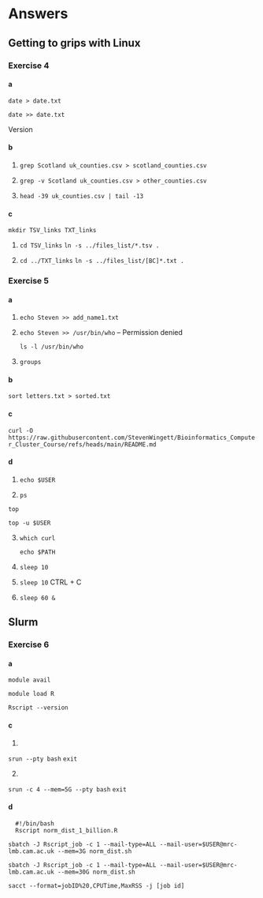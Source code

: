# Answers
## Getting to grips with Linux
### Exercise 4
#### a
`date > date.txt`

`date >> date.txt`

Version

#### b
1.    `grep Scotland uk_counties.csv > scotland_counties.csv`
   
2.    `grep -v Scotland uk_counties.csv > other_counties.csv`

3.    `head -39 uk_counties.csv | tail -13`

#### c 
`mkdir TSV_links TXT_links`

1.    `cd TSV_links`
      `ln -s ../files_list/*.tsv .`
       
2.    `cd ../TXT_links`
      `ln -s ../files_list/[BC]*.txt .`


### Exercise 5
#### a
1.    `echo Steven >> add_name1.txt`

2.    `echo Steven >> /usr/bin/who` – Permission denied

      `ls -l /usr/bin/who`

3.    `groups`

#### b
`sort letters.txt > sorted.txt`

#### c
`curl -O https://raw.githubusercontent.com/StevenWingett/Bioinformatics_Computer_Cluster_Course/refs/heads/main/README.md`

#### d
1.    `echo $USER`

2.    `ps `

`top `

`top -u $USER`

3.    `which curl`

      `echo $PATH`

4.    `sleep 10`

5.    `sleep 10`  CTRL + C

6.    `sleep 60 &`


## Slurm
### Exercise 6
#### a
`module avail`

`module load R`

`Rscript --version`

#### c

1.    
`srun --pty bash`
`exit`

2.
`srun -c 4 --mem=5G --pty bash`
`exit` 

#### d

      #!/bin/bash
      Rscript norm_dist_1_billion.R

`sbatch -J Rscript_job -c 1 --mail-type=ALL --mail-user=$USER@mrc-lmb.cam.ac.uk --mem=3G norm_dist.sh`

`sbatch -J Rscript_job -c 1 --mail-type=ALL --mail-user=$USER@mrc-lmb.cam.ac.uk --mem=30G norm_dist.sh`

`sacct --format=jobID%20,CPUTime,MaxRSS -j [job id]`

